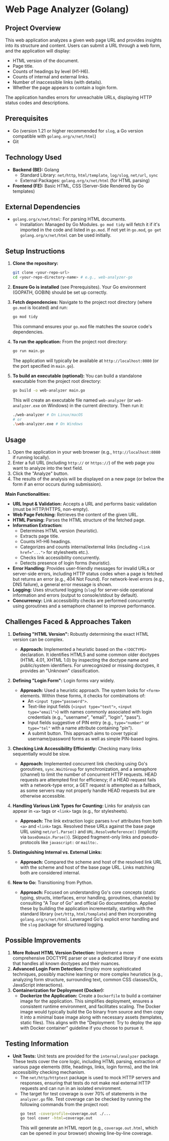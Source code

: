 # Web Page Analyzer (Golang)

## Project Overview

This web application analyzes a given web page URL and provides insights into its structure and content. Users can submit a URL through a web form, and the application will display:
- HTML version of the document.
- Page title.
- Counts of headings by level (H1-H6).
- Counts of internal and external links.
- Number of inaccessible links (with details).
- Whether the page appears to contain a login form.

The application handles errors for unreachable URLs, displaying HTTP status codes and descriptions.

## Prerequisites

- Go (version 1.21 or higher recommended for `slog`, a Go version compatible with `golang.org/x/net/html`)
- Git

## Technology Used

- **Backend (BE):** Golang
    - Standard Library: `net/http`, `html/template`, `log/slog`, `net/url`, `sync`
    - External Packages: `golang.org/x/net/html` (for HTML parsing)
- **Frontend (FE):** Basic HTML, CSS (Server-Side Rendered by Go templates)

## External Dependencies

- `golang.org/x/net/html`: For parsing HTML documents.
  - Installation: Managed by Go Modules. `go mod tidy` will fetch it if it's imported in the code and listed in `go.mod`. If not yet in `go.mod`, `go get golang.org/x/net/html` can be used initially.

## Setup Instructions

1.  **Clone the repository:**
    ```bash
    git clone <your-repo-url>
    cd <your-repo-directory-name> # e.g., web-analyzer-go
    ```

2.  **Ensure Go is installed** (see Prerequisites). Your Go environment (GOPATH, GOBIN) should be set up correctly.

3.  **Fetch dependencies:**
    Navigate to the project root directory (where `go.mod` is located) and run:
    ```bash
    go mod tidy
    ```
    This command ensures your `go.mod` file matches the source code's dependencies.

4.  **To run the application:**
    From the project root directory:
    ```bash
    go run main.go
    ```
    The application will typically be available at `http://localhost:8080` (or the port specified in `main.go`).

5.  **To build an executable (optional):**
    You can build a standalone executable from the project root directory:
    ```bash
    go build -o web-analyzer main.go
    ```
    This will create an executable file named `web-analyzer` (or `web-analyzer.exe` on Windows) in the current directory.
    Then run it:
    ```bash
    ./web-analyzer # On Linux/macOS
    # or
    .\web-analyzer.exe # On Windows
    ```

## Usage

1.  Open the application in your web browser (e.g., `http://localhost:8080` if running locally).
2.  Enter a full URL (including `http://` or `https://`) of the web page you want to analyze into the text field.
3.  Click the "Analyze" button.
4.  The results of the analysis will be displayed on a new page (or below the form if an error occurs during submission).

**Main Functionalities:**

-   **URL Input & Validation:** Accepts a URL and performs basic validation (must be HTTP/HTTPS, non-empty).
-   **Web Page Fetching:** Retrieves the content of the given URL.
-   **HTML Parsing:** Parses the HTML structure of the fetched page.
-   **Information Extraction:**
    -   Determines HTML version (heuristic).
    -   Extracts page title.
    -   Counts H1-H6 headings.
    -   Categorizes and counts internal/external links (including `<link href="...">` for stylesheets etc.).
    -   Checks link accessibility concurrently.
    -   Detects presence of login forms (heuristic).
-   **Error Handling:** Provides user-friendly messages for invalid URLs or server-side errors, including HTTP status codes when a page is fetched but returns an error (e.g., 404 Not Found). For network-level errors (e.g., DNS failure), a general error message is shown.
-   **Logging:** Uses structured logging (`slog`) for server-side operational information and errors (output to console/stdout by default).
-   **Concurrency:** Link accessibility checks are performed concurrently using goroutines and a semaphore channel to improve performance.

## Challenges Faced & Approaches Taken

1.  **Defining "HTML Version":** Robustly determining the exact HTML version can be complex.
    * **Approach:** Implemented a heuristic based on the `<!DOCTYPE>` declaration. It identifies HTML5 and some common older doctypes (HTML 4.01, XHTML 1.0) by inspecting the doctype name and public/system identifiers. For unrecognized or missing doctypes, it provides an "Unknown" classification.

2.  **Defining "Login Form":** Login forms vary widely.
    * **Approach:** Used a heuristic approach. The system looks for `<form>` elements. Within these forms, it checks for combinations of:
        * An `<input type="password">`.
        * Text-like input fields (`<input type="text">`, `<input type="email">`) with names commonly associated with login credentials (e.g., "username", "email", "login", "pass").
        * Input fields suggestive of PIN entry (e.g., `type="number"` or `type="tel"` with a name attribute containing "pin").
        * A submit button.
      This approach aims to cover typical username/password forms as well as simple PIN-based logins.

3.  **Checking Link Accessibility Efficiently:** Checking many links sequentially would be slow.
    * **Approach:** Implemented concurrent link checking using Go's goroutines, `sync.WaitGroup` for synchronization, and a semaphore (channel) to limit the number of concurrent HTTP requests. HEAD requests are attempted first for efficiency; if a HEAD request fails with a network-type error, a GET request is attempted as a fallback, as some servers may not properly handle HEAD requests but are otherwise accessible.

4.  **Handling Various Link Types for Counting:** Links for analysis can appear in `<a>` tags or `<link>` tags (e.g., for stylesheets).
    * **Approach:** The link extraction logic parses `href` attributes from both `<a>` and `<link>` tags. Resolved these URLs against the base page URL using `net/url.Parse()` and `URL.ResolveReference()` (implicitly via `baseDomain.Parse()`). Skipped fragment-only links and pseudo-protocols like `javascript:` or `mailto:`.

5.  **Distinguishing Internal vs. External Links:**
    * **Approach:** Compared the scheme and host of the resolved link URL with the scheme and host of the base page URL. Links matching both are considered internal.

6.  **New to Go:** Transitioning from Python.
    * **Approach:** Focused on understanding Go's core concepts (static typing, structs, interfaces, error handling, goroutines, channels) by consulting "A Tour of Go" and official Go documentation. Applied these by building the application incrementally, starting with the standard library (`net/http`, `html/template`) and then incorporating `golang.org/x/net/html`. Leveraged Go's explicit error handling and the `slog` package for structured logging.

## Possible Improvements

1.  **More Robust HTML Version Detection:** Implement a more comprehensive DOCTYPE parser or use a dedicated library if one exists that handles all known doctypes and their nuances.
2.  **Advanced Login Form Detection:** Employ more sophisticated techniques, possibly machine learning or more complex heuristics (e.g., analyzing form structure, surrounding text, common CSS classes/IDs, JavaScript interactions).
3. **Containerization for Deployment (Docker):**
    * **Dockerize the Application:** Create a `Dockerfile` to build a container image for the application. This simplifies deployment, ensures a consistent runtime environment, and facilitates scaling. The Docker image would typically build the Go binary from source and then copy it into a minimal base image along with necessary assets (templates, static files). This aligns with the "Deployment: Try to deploy the app with Docker container" guideline if you choose to pursue it.

## Testing Information

-   **Unit Tests:** Unit tests are provided for the `internal/analyzer` package. These tests cover the core logic, including HTML parsing, extraction of various page elements (title, headings, links, login forms), and the link accessibility checking mechanism.
    -   The `net/http/httptest` package is used to mock HTTP servers and responses, ensuring that tests do not make real external HTTP requests and can run in an isolated environment.
    -   The target for test coverage is over 70% of statements in the `analyzer.go` file. Test coverage can be checked by running the following commands from the project root:
        ```bash
        go test -coverprofile=coverage.out ./...
        go tool cover -html=coverage.out
        ```
        This will generate an HTML report (e.g., `coverage.out.html`, which can be opened in your browser) showing line-by-line coverage.